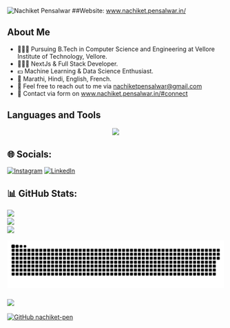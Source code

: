 
![Nachiket Pensalwar](https://github.com/NaChIkEt-pen/NaChIkEt-pen/assets/116742714/0b9c7dfa-e0ea-4c6a-966a-8eb84e5c0029)
##Website: www.nachiket.pensalwar.in/
## About Me
- 🧑🏼‍🎓 Pursuing B.Tech in Computer Science and Engineering at Vellore Institute of Technology, Vellore.
- 👨🏼‍💻 NextJs & Full Stack Developer.
- 💵 Machine Learning & Data Science Enthusiast.
- 📒 Marathi, Hindi, English, French.
- 📧 Feel free to reach out to me via nachiketpensalwar@gmail.com
- 🔗 Contact via form on www.nachiket.pensalwar.in/#connect
  
## Languages and Tools
<p align="center">
<!--   <a href="https://skillicons.dev" style="display: inline-block;">
    <img src="https://skillicons.dev/icons?i=git,py,c,cpp,java,html,css,javascript,bootstrap,tailwind,react,nextjs,nodejs,docker,mysql,express,linux,vite,prisma,aws,azure,qt,mongo&perline=10" />
  </a> -->
  <a href="https://go-skill-icons.vercel.app/" >
    <img src="https://go-skill-icons.vercel.app/api/icons?i=git,py,c,cpp,java,html,css,javascript,flask,bootstrap,tailwind,react,nextjs,nodejs,docker,mysql,express,postman,linux,vite,prisma,aws,azure,qt,mongo,numpy,opencv,pandas,streamlit,kaggle,pbi,matplotlib,seaborn,sequelize,androidstudio,kotlin,flutter,jetpackcompose,arduino,figma&perline=10" />
  </a>
</p>
<!-- https://github.com/lelouchfr/skill-icons -->


## 🌐 Socials:
[![Instagram](https://img.shields.io/badge/Instagram-%23E4405F.svg?logo=Instagram&logoColor=white)](https://www.instagram.com/nachiketpensalwar/) [![LinkedIn](https://img.shields.io/badge/LinkedIn-%230077B5.svg?logo=linkedin&logoColor=white)](https://linkedin.com/in/nachiketpensalwar)

## 📊 GitHub Stats:
![](https://github-readme-stats.vercel.app/api?username=NaChIkEt-pen&theme=onedark&hide_border=false&include_all_commits=false&count_private=false)<br/>
![](https://github-readme-streak-stats.herokuapp.com/?user=NaChIkEt-pen&theme=onedark&hide_border=false)<br/>
![](https://github-readme-stats.vercel.app/api/top-langs/?username=NaChIkEt-pen&theme=onedark&hide_border=false&include_all_commits=false&count_private=false&layout=compact)

<p align="center">
   <img src="https://github.com/eshan1925/eshan1925/blob/output/github-contribution-grid-snake.svg" alt="snake">
</p>

###
![](https://visitor-badge.laobi.icu/badge?page_id=nachiket-pen.nachiket-pen)

[![GitHub nachiket-pen](https://img.shields.io/github/followers/nachiket-pen?label=followers&logo=Github)](https://github.com/nachiket-pen)
